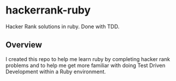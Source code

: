 # hackerrank-ruby
Hacker Rank solutions in ruby. Done with TDD.

## Overview

I created this repo to help me learn ruby by completing hacker rank problems and to help me get more familiar with doing Test Driven Development within a Ruby 
environment. 

